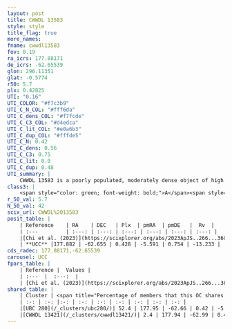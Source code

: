 ```yaml
---
layout: post
title: CWWDL 13583
style: style
title_flag: true
more_names: 
fname: cwwdl13583
fov: 0.19
ra_icrs: 177.88171
de_icrs: -62.65539
glon: 296.11351
glat: -0.5774
r50: 5.7
plx: 0.42825
UTI: "0.16"
UTI_COLOR: "#f7c3b9"
UTI_C_N_COL: "#fff6da"
UTI_C_dens_COL: "#f7fcde"
UTI_C_C3_COL: "#d4edca"
UTI_C_lit_COL: "#e0a6b3"
UTI_C_dup_COL: "#fffde5"
UTI_C_N: 0.42
UTI_C_dens: 0.56
UTI_C_C3: 0.75
UTI_C_lit: 0.0
UTI_C_dup: 0.48
UTI_summary: |
    CWWDL 13583 is a poorly populated, moderately dense object of high C3 quality. It was recently reported in the literature.<br><br><span style="color: #99180f; font-weight: bold;">Warning: </span>This is possibly a duplicated object, which shares a significant percentage of members with at least one previously reported entry, and a very small percentage with at least one entry reported in the same catalogue.
class3: |
    <span style="color: green; font-weight: bold;">A</span><span style="color: #FFC300; font-weight: bold;">B</span>
r_50_val: 5.7
N_50_val: 42
scix_url: CWWDL%2013583
posit_table: |
    | Reference    | RA    | DEC   | Plx  | pmRA  | pmDE   |  Rv  |
    | :---         | :---: | :---: | :---: | :---: | :---: | :---: |
    |[Chi et al. (2023)](https://scixplorer.org/abs/2023ApJS..266...36C) | 177.928 | -62.645 | 0.445 | -5.583 | 0.819 | 4.121 |
    | **UCC** |177.882 | -62.655 | 0.428 | -5.591 | 0.754 | -13.233 | 
cds_radec: 177.88171,-62.65539
carousel: UCC
fpars_table: |
    | Reference |  Values |
    | :---  |  :---:  |
    | [Chi et al. (2023)](https://scixplorer.org/abs/2023ApJS..266...36C) | `logAge=7.73, Z=0.07` |
shared_table: |
    | Cluster | <span title="Percentage of members that this OC shares with the ones listed">%</span>   | RA   | DEC   | Plx   | pmRA  | pmDE  | Rv | UTI |
    | :-: | :-: |:-: | :-: | :-: | :-: | :-: | :-: | :-: |
    |[UBC 280](/_clusters/ubc280/)| 52.4 | 177.95 | -62.66 | 0.42 | -5.61 | 0.72 | -11.96 |0.62 |
    |[CWWDL 13421](/_clusters/cwwdl13421/)| 2.4 | 177.94 | -62.99 | 0.43 | -5.65 | 0.8 | -- |0.09 |
---
```

